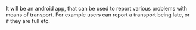 It will be an android app, that can be used to report various problems with means of transport. For example users can report a transport being late, or if they are full etc.

